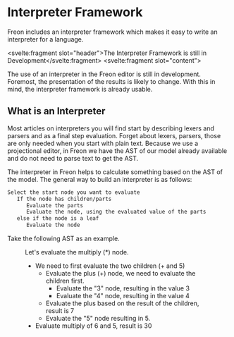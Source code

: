 <script>
    import Note from "$lib/notes/Note.svelte";
    import Figure from "$lib/figures/Figure.svelte";
</script>

# Interpreter Framework

Freon includes an interpreter framework which makes it easy to write an interpreter for a language.

<Note><svelte:fragment slot="header">The Interpreter Framework is still in Development</svelte:fragment>
<svelte:fragment slot="content">
<p>The use of an interpreter in the Freon editor is still in development. Foremost, the presentation of the results
is likely to change. With this in mind, the interpreter framework is already usable.</p>
</svelte:fragment></Note>

## What is an Interpreter

Most articles on interpreters you will find start by describing lexers and parsers
and as a final step evaluation.
Forget about lexers, parsers, those are only needed when you start with plain text.
Because we use a projectional editor, in Freon we have the AST of our model already available and do not need to parse text to get the AST.

The interpreter in Freon helps to calculate something based on the AST of the model.
The general way to build an interpreter is as follows:

```proto
Select the start node you want to evaluate
   If the node has children/parts
      Evaluate the parts 
      Evaluate the node, using the evaluated value of the parts
   else if the node is a leaf
      Evaluate the node
```

Take the following AST as an example.

<Figure
imageName={'interpreter/plus-tree.png'}
caption={'AST for Plus Expression'}
figureNumber={1}
/>

Let's evaluate the multiply (\*) node.
* We need to first evaluate the two children (+ and 5)
   * Evaluate the plus (+) node, we need to evaluate the children first.
       * Evaluate the "3" node, resulting in the value 3
       * Evaluate the "4" node, resulting in the value 4
   * Evaluate the plus based on the result of the children, result is 7
   * Evaluate the "5" node resulting in 5.
* Evaluate multiply of 6 and 5, result is 30
